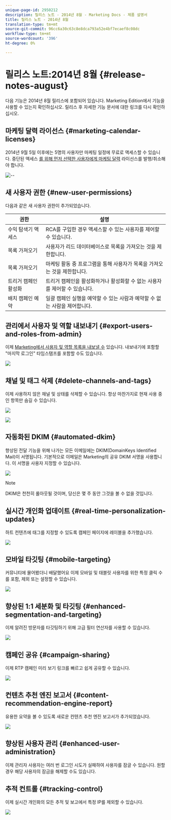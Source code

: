 ```yaml
---
unique-page-id: 2950212
description: 릴리스 노트 - 2014년 8월 - Marketing Docs - 제품 설명서
title: 릴리스 노트 - 2014년 8월
translation-type: tm+mt
source-git-commit: 96cc6a30c63c8e8dca793a52e4bf7ecaef8c08dc
workflow-type: tm+mt
source-wordcount: '396'
ht-degree: 0%

---
```



# 릴리스 노트:2014년 8월 {#release-notes-august}

다음 기능은 2014년 8월 릴리스에 포함되어 있습니다. Marketing Edition에서 기능을 사용할 수 있는지 확인하십시오. 릴리스 후 자세한 기능 문서에 대한 링크를 다시 확인하십시오.

## 마케팅 달력 라이선스 {#marketing-calendar-licenses}

2014년 9월 5일 이후에는 5명의 사용자만 마케팅 일정에 무료로 액세스할 수 있습니다. 중단된 액세스 [를 위해 먼저 선택한 사용자에게 마케팅 달력](../../product-docs/core-marketo-concepts/marketing-calendar/understanding-the-calendar/issue-revoke-a-marketing-calendar-license.md) 라이선스를 발행/취소해야 합니다.

![--](assets/image2014-9-16-9-3a45-3a52.png)

## 새 사용자 권한 {#new-user-permissions}

다음과 같은 새 사용자 권한이 추가되었습니다.

| 권한 | 설명 |
|---|---|
| 수익 탐색기 액세스 | RCA를 구입한 경우 액세스할 수 있는 사용자를 제어할 수 있습니다. |
| 목록 가져오기 | 사용자가 리드 데이터베이스로 목록을 가져오는 것을 제한합니다. |
| 목록 가져오기 | 마케팅 활동 중 프로그램을 통해 사용자가 목록을 가져오는 것을 제한합니다. |
| 트리거 캠페인 활성화 | 트리거 캠페인을 활성화하거나 활성화할 수 없는 사용자를 제어할 수 있습니다. |
| 배치 캠페인 예약 | 일괄 캠페인 실행을 예약할 수 있는 사람과 예약할 수 없는 사람을 제어합니다. |

## 관리에서 사용자 및 역할 내보내기 {#export-users-and-roles-from-admin}

이제 [Marketing에서 사용자 및 역할 목록을 내보낼 수](../../product-docs/administration/users-and-roles/export-a-list-of-users-and-roles.md) 있습니다. 내보내기에 포함할 &quot;마지막 로그인&quot; 타임스탬프를 포함할 수도 있습니다.

![](assets/image2014-9-16-12-3a20-3a16.png)

## 채널 및 태그 삭제 {#delete-channels-and-tags}

이제 사용하지 않은 채널 및 상태를 삭제할 수 있습니다. 항상 마찬가지로 현재 사용 중인 항목만 숨길 수 있습니다.

![](assets/image2014-9-16-12-3a20-3a30.png)

![](assets/image2014-9-16-12-3a23-3a4.png)

## 자동화된 DKIM {#automated-dkim}

향상된 전달 기능을 위해 나가는 모든 이메일에는 DKIM(DomainKeys Identified Mail)이 서명됩니다. 기본적으로 이메일은 Marketing의 공유 DKIM 서명을 사용합니다. 이 서명을 사용자 지정할 수 있습니다.

![](assets/image2014-9-16-12-3a23-3a16.png)

>[!NOTE]
>
>DKIM은 천천히 롤아웃될 것이며, 당신은 몇 주 동안 그것을 볼 수 없을 것입니다.

## 실시간 개인화 업데이트 {#real-time-personalization-updates}

하트 컨텐츠에 태그를 지정할 수 있도록 캠페인 페이지에 레이블을 추가했습니다.

![](assets/image2014-9-16-12-3a23-3a28.png)

## 모바일 타깃팅 {#mobile-targeting}

커뮤니티에 물어봤더니 배달했어요 이제 모바일 및 태블릿 사용자를 위한 특정 클릭 수를 포함, 제외 또는 설정할 수 있습니다.

![](assets/image2014-9-16-12-3a23-3a43.png)

## 향상된 1:1 세분화 및 타깃팅 {#enhanced-segmentation-and-targeting}

이제 알려진 방문자를 타깃팅하기 위해 고급 필터 연산자를 사용할 수 있습니다.

![](assets/image2014-9-16-12-3a23-3a56.png)

## 캠페인 공유 {#campaign-sharing}

이제 RTP 캠페인 미리 보기 링크를 빠르고 쉽게 공유할 수 있습니다.

![](assets/image2014-9-16-12-3a24-3a22.png)

## 컨텐츠 추천 엔진 보고서 {#content-recommendation-engine-report}

유용한 요약을 볼 수 있도록 새로운 컨텐츠 추천 엔진 보고서가 추가되었습니다.

![](assets/image2014-9-16-12-3a24-3a42.png)

## 향상된 사용자 관리 {#enhanced-user-administration}

이제 관리자 사용자는 여러 번 로그인 시도가 실패하여 사용자를 잠글 수 있습니다. 원할 경우 해당 사용자의 잠금을 해제할 수도 있습니다.

## 추적 컨트롤 {#tracking-control}

이제 실시간 개인화의 모든 추적 및 보고에서 특정 IP를 제외할 수 있습니다.

![](assets/image2014-9-16-12-3a24-3a55.png)

